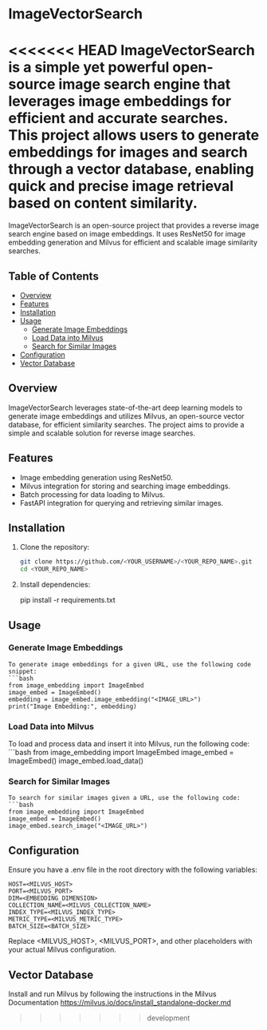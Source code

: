 # ImageVectorSearch
<<<<<<< HEAD
ImageVectorSearch is a simple yet powerful open-source image search engine that leverages image embeddings for efficient and accurate searches. This project allows users to generate embeddings for images and search through a vector database, enabling quick and precise image retrieval based on content similarity.
=======

ImageVectorSearch is an open-source project that provides a reverse image search engine based on image embeddings. It uses ResNet50 for image embedding generation and Milvus for efficient and scalable image similarity searches.

## Table of Contents

- [Overview](#overview)
- [Features](#features)
- [Installation](#installation)
- [Usage](#usage)
  - [Generate Image Embeddings](#generate-image-embeddings)
  - [Load Data into Milvus](#load-data-into-milvus)
  - [Search for Similar Images](#search-for-similar-images)
- [Configuration](#configuration)
- [Vector Database](#vector-database)


## Overview

ImageVectorSearch leverages state-of-the-art deep learning models to generate image embeddings and utilizes Milvus, an open-source vector database, for efficient similarity searches. The project aims to provide a simple and scalable solution for reverse image searches.

## Features

- Image embedding generation using ResNet50.
- Milvus integration for storing and searching image embeddings.
- Batch processing for data loading to Milvus.
- FastAPI integration for querying and retrieving similar images.

## Installation

1. Clone the repository:

   ```bash
   git clone https://github.com/<YOUR_USERNAME>/<YOUR_REPO_NAME>.git
   cd <YOUR_REPO_NAME>

2. Install dependencies:
    
   pip install -r requirements.txt

## Usage
### Generate Image Embeddings

    To generate image embeddings for a given URL, use the following code snippet:
    ```bash
    from image_embedding import ImageEmbed
    image_embed = ImageEmbed()
    embedding = image_embed.image_embedding("<IMAGE_URL>")
    print("Image Embedding:", embedding)
   
### Load Data into Milvus

   To load and process data and insert it into Milvus, run the following code:
    ```bash
    from image_embedding import ImageEmbed
    image_embed = ImageEmbed()
    image_embed.load_data()

### Search for Similar Images 

    To search for similar images given a URL, use the following code:
    ```bash
    from image_embedding import ImageEmbed
    image_embed = ImageEmbed()
    image_embed.search_image("<IMAGE_URL>")
   
## Configuration
Ensure you have a .env file in the root directory with the following variables:

    HOST=<MILVUS_HOST>
    PORT=<MILVUS_PORT>
    DIM=<EMBEDDING_DIMENSION>
    COLLECTION_NAME=<MILVUS_COLLECTION_NAME>
    INDEX_TYPE=<MILVUS_INDEX_TYPE>
    METRIC_TYPE=<MILVUS_METRIC_TYPE>
    BATCH_SIZE=<BATCH_SIZE>

Replace <MILVUS_HOST>, <MILVUS_PORT>, and other placeholders with your actual Milvus configuration.

## Vector Database
Install and run Milvus by following the instructions in the 
Milvus Documentation https://milvus.io/docs/install_standalone-docker.md
>>>>>>> development
